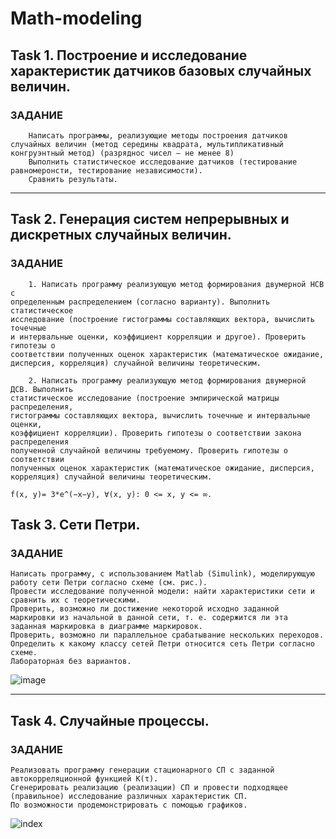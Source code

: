 # Math-modeling
## Task 1. Построение и исследование характеристик датчиков базовых случайных величин.

### ЗАДАНИЕ

```
    Написать программы, реализующие методы построения датчиков случайных величин (метод середины квадрата, мультипликативный конгруэнтный метод) (разряднос чисел – не менее 8)
    Выполнить статистическое исследование датчиков (тестирование равномеронсти, тестирование независимости).
    Сравнить результаты.
```

---

## Task 2. Генерация систем непрерывных и дискретных случайных величин.

### ЗАДАНИЕ

```
    1. Написать программу реализующую метод формирования двумерной НСВ с
определенным распределением (согласно варианту). Выполнить статистическое
исследование (построение гистограммы составляющих вектора, вычислить точечные
и интервальные оценки, коэффициент корреляции и другое). Проверить гипотезы о
соответствии полученных оценок характеристик (математическое ожидание,
дисперсия, корреляция) случайной величины теоретическим.

    2. Написать программу реализующую метод формирования двумерной ДСВ. Выполнить
статистическое исследование (построение эмпирической матрицы распределения,
гистограммы составляющих вектора, вычислить точечные и интервальные оценки,
коэффициент корреляции). Проверить гипотезы о соответствии закона распределения
полученной случайной величины требуемому. Проверить гипотезы о соответствии
полученных оценок характеристик (математическое ожидание, дисперсия,
корреляция) случайной величины теоретическим.

f(x, y)= 3*e^(−x−y), ∀(x, y): 0 <= x, y <= ∞.

```

## Task 3. Сети Петри.

### ЗАДАНИЕ

```
Написать программу, с использованием Matlab (Simulink), моделирующую работу сети Петри согласно схеме (см. рис.).
Провести исследование полученной модели: найти характеристики сети и сравнить их с теоретическими.
Проверить, возможно ли достижение некоторой исходно заданной маркировки из начальной в данной сети, т. е. содержится ли эта заданная маркировка в диаграмме маркировок.
Проверить, возможно ли параллельное срабатывание нескольких переходов.
Определить к какому классу сетей Петри относится сеть Петри согласно схеме.
Лабораторная без вариантов. 

```
![image](https://user-images.githubusercontent.com/37241257/98452007-5f080100-215c-11eb-8842-beb0f5f71d9a.png)

---

## Task 4. Случайные процессы.

### ЗАДАНИЕ

```
Реализовать программу генерации стационарного СП с заданной автокорреляционной функцией K(τ).
Сгенерировать реализацию (реализации) СП и провести подходящее (правильное) исследование различных характеристик СП.
По возможности продемонстрировать с помощью графиков.
```

![index](https://user-images.githubusercontent.com/37241257/100455148-48a3f400-30cf-11eb-9b00-ffba4f1b071f.png)